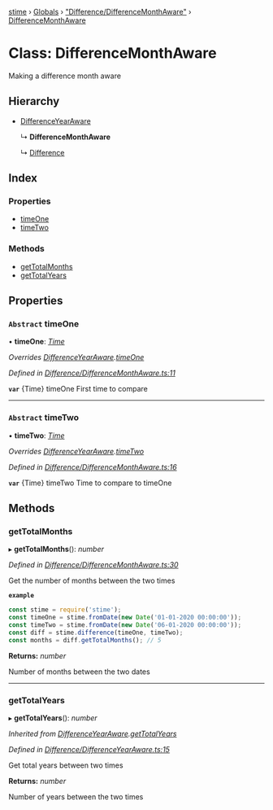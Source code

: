 [stime](../README.md) › [Globals](../globals.md) › ["Difference/DifferenceMonthAware"](../modules/_difference_differencemonthaware_.md) › [DifferenceMonthAware](_difference_differencemonthaware_.differencemonthaware.md)

# Class: DifferenceMonthAware

Making a difference month aware

## Hierarchy

* [DifferenceYearAware](_difference_differenceyearaware_.differenceyearaware.md)

  ↳ **DifferenceMonthAware**

  ↳ [Difference](_difference_difference_.difference.md)

## Index

### Properties

* [timeOne](_difference_differencemonthaware_.differencemonthaware.md#abstract-timeone)
* [timeTwo](_difference_differencemonthaware_.differencemonthaware.md#abstract-timetwo)

### Methods

* [getTotalMonths](_difference_differencemonthaware_.differencemonthaware.md#gettotalmonths)
* [getTotalYears](_difference_differencemonthaware_.differencemonthaware.md#gettotalyears)

## Properties

### `Abstract` timeOne

• **timeOne**: *[Time](_time_.time.md)*

*Overrides [DifferenceYearAware](_difference_differenceyearaware_.differenceyearaware.md).[timeOne](_difference_differenceyearaware_.differenceyearaware.md#abstract-timeone)*

*Defined in [Difference/DifferenceMonthAware.ts:11](https://github.com/TerenceJefferies/STime/blob/e560a22/src/Difference/DifferenceMonthAware.ts#L11)*

**`var`** {Time} timeOne First time to compare

___

### `Abstract` timeTwo

• **timeTwo**: *[Time](_time_.time.md)*

*Overrides [DifferenceYearAware](_difference_differenceyearaware_.differenceyearaware.md).[timeTwo](_difference_differenceyearaware_.differenceyearaware.md#abstract-timetwo)*

*Defined in [Difference/DifferenceMonthAware.ts:16](https://github.com/TerenceJefferies/STime/blob/e560a22/src/Difference/DifferenceMonthAware.ts#L16)*

**`var`** {Time} timeTwo Time to compare to timeOne

## Methods

###  getTotalMonths

▸ **getTotalMonths**(): *number*

*Defined in [Difference/DifferenceMonthAware.ts:30](https://github.com/TerenceJefferies/STime/blob/e560a22/src/Difference/DifferenceMonthAware.ts#L30)*

Get the number of months between the two times

**`example`** 
```javascript
const stime = require('stime');
const timeOne = stime.fromDate(new Date('01-01-2020 00:00:00'));
const timeTwo = stime.fromDate(new Date('06-01-2020 00:00:00'));
const diff = stime.difference(timeOne, timeTwo);
const months = diff.getTotalMonths(); // 5
```

**Returns:** *number*

Number of months between the two dates

___

###  getTotalYears

▸ **getTotalYears**(): *number*

*Inherited from [DifferenceYearAware](_difference_differenceyearaware_.differenceyearaware.md).[getTotalYears](_difference_differenceyearaware_.differenceyearaware.md#gettotalyears)*

*Defined in [Difference/DifferenceYearAware.ts:15](https://github.com/TerenceJefferies/STime/blob/e560a22/src/Difference/DifferenceYearAware.ts#L15)*

Get total years between two times

**Returns:** *number*

Number of years between the two times
